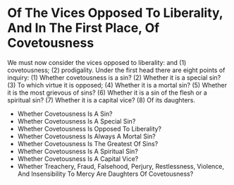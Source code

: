 # Of The Vices Opposed To Liberality, And In The First Place, Of Covetousness

We must now consider the vices opposed to liberality: and (1) covetousness; (2) prodigality.  Under the first head there are eight points of inquiry:
(1) Whether covetousness is a sin?
(2) Whether it is a special sin?
(3) To which virtue it is opposed;
(4) Whether it is a mortal sin?
(5) Whether it is the most grievous of sins?
(6) Whether it is a sin of the flesh or a spiritual sin?
(7) Whether it is a capital vice?
(8) Of its daughters.

* Whether Covetousness Is A Sin?
* Whether Covetousness Is A Special Sin?
* Whether Covetousness Is Opposed To Liberality?
* Whether Covetousness Is Always A Mortal Sin?
* Whether Covetousness Is The Greatest Of Sins?
* Whether Covetousness Is A Spiritual Sin?
* Whether Covetousness Is A Capital Vice?
* Whether Treachery, Fraud, Falsehood, Perjury, Restlessness, Violence, And Insensibility To Mercy Are Daughters Of Covetousness?